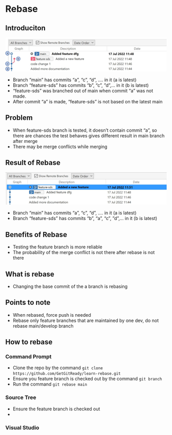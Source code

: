 # Rebase

## Introduciton

![image](before-rebase.jpg)
- Branch “main” has commits “a”, “c”, “d”, …. in it (a is latest)
- Branch “feature-sds” has commits “b”, “c”, ”d”,… in it (b is latest)
- “feature-sds” was branched out of main when commit “a” was not made.
- After commit “a” is made, “feature-sds” is not based on the latest main

## Problem
- When feature-sds branch is tested, it doesn’t contain commit “a”, so there are chances the test behaves gives different result in main branch after merge
- There may be merge conflicts while merging 

## Result of Rebase
![image](after-rebase.jpg)
- Branch “main” has commits “a”, “c”, “d”, …. in it (a is latest)
- Branch “feature-sds” has commits “b”, “a”, “c”, ”d”,… in it (b is latest)

## Benefits of Rebase
- Testing the feature branch is more reliable
- The probability of the merge conflict is not there after rebase is not there

## What is rebase
- Changing the base commit of the a branch is rebasing

## Points to note
- When rebased, force push is needed
- Rebase only feature branches that are maintained by one dev, do not rebase main/develop branch

## How to rebase

### Command Prompt
- Clone the repo by the command `git clone https://github.com/GetGitReady/learn-rebase.git`
- Ensure you feature branch is checked out by the command `git branch`
- Run the command `git rebase main`

### Source Tree
- Ensure the feature branch is checked out
- 


### Visual Studio

